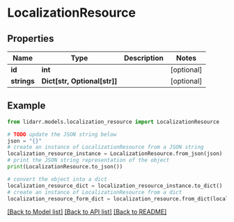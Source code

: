 # LocalizationResource


## Properties

Name | Type | Description | Notes
------------ | ------------- | ------------- | -------------
**id** | **int** |  | [optional] 
**strings** | **Dict[str, Optional[str]]** |  | [optional] 

## Example

```python
from lidarr.models.localization_resource import LocalizationResource

# TODO update the JSON string below
json = "{}"
# create an instance of LocalizationResource from a JSON string
localization_resource_instance = LocalizationResource.from_json(json)
# print the JSON string representation of the object
print(LocalizationResource.to_json())

# convert the object into a dict
localization_resource_dict = localization_resource_instance.to_dict()
# create an instance of LocalizationResource from a dict
localization_resource_form_dict = localization_resource.from_dict(localization_resource_dict)
```
[[Back to Model list]](../README.md#documentation-for-models) [[Back to API list]](../README.md#documentation-for-api-endpoints) [[Back to README]](../README.md)


